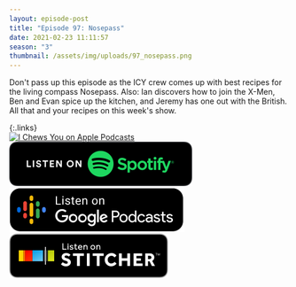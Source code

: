 ```yaml
---
layout: episode-post
title: "Episode 97: Nosepass"
date: 2021-02-23 11:11:57
season: "3"
thumbnail: /assets/img/uploads/97_nosepass.png
---
```

Don't pass up this episode as the ICY crew comes up with best recipes for the living compass Nosepass. Also: Ian discovers how to join the X-Men, Ben and Evan spice up the kitchen, and Jeremy has one out with the British. All that and your recipes on this week's show.

{:.links}  
[![I Chews You on Apple Podcasts](https://linkmaker.itunes.apple.com/en-us/badge-lrg.svg?releaseDate=2019-04-16T00:00:00Z&kind=podcast&bubble=podcasts)](https://podcasts.apple.com/us/podcast/97-nosepass/id1455409177?i=1000510328890)  [![I Chews You on Spotify](/assets/img/uploads/spotify-badge-button.svg)](https://open.spotify.com/episode/4C5d9hAvCAc8EgbI34ENGQ?si=Ob7OjZ1UTf60_pUVElEdxw)  [![I Chews You on Google Podcasts](/assets/img/uploads/google-podcasts-badge-button.svg)](https://podcasts.google.com/feed/aHR0cHM6Ly9pY2hld3N5b3UubGlic3luLmNvbS9yc3M/episode/YzQxYzIyN2EtMzhjYy00MzIxLWI5YjctZjJjMWJjNDBlM2Iy?sa=X&ved=0CAUQkfYCahcKEwiwh47IzoDvAhUAAAAAHQAAAAAQAQ)  [![I Chews You on Stitcher](/assets/img/uploads/stitcher-badge-button.svg)](https://www.stitcher.com/s?eid=81877877)